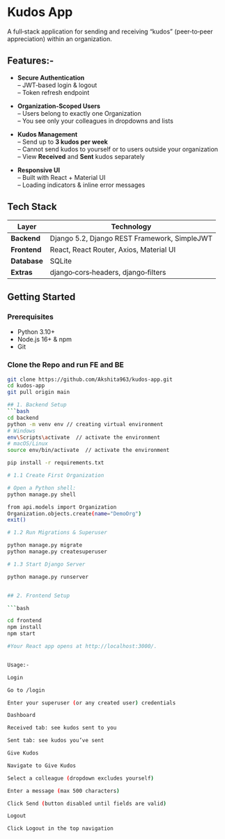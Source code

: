 # Kudos App

A full‑stack application for sending and receiving “kudos” (peer‑to‑peer appreciation) within an organization.  

##  Features:-

- **Secure Authentication**  
  – JWT‑based login & logout  
  – Token refresh endpoint  

- **Organization‑Scoped Users**  
  – Users belong to exactly one Organization  
  – You see only your colleagues in dropdowns and lists  

- **Kudos Management**  
  – Send up to **3 kudos per week**  
  – Cannot send kudos to yourself or to users outside your organization  
  – View **Received** and **Sent** kudos separately  

- **Responsive UI**  
  – Built with React + Material UI  
  – Loading indicators & inline error messages  


##  Tech Stack

| Layer       | Technology                                     |
|-------------|------------------------------------------------|
| **Backend** | Django 5.2, Django REST Framework, SimpleJWT   |
| **Frontend**| React, React Router, Axios, Material UI        |
| **Database**| SQLite                                         |
| **Extras**  | django‑cors‑headers, django‑filters            |


##  Getting Started

### Prerequisites

- Python 3.10+  
- Node.js 16+ & npm  
- Git  


### Clone the Repo and run FE and BE
```bash
git clone https://github.com/Akshita963/kudos-app.git
cd kudos-app
git pull origin main

## 1. Backend Setup
```bash
cd backend
python -m venv env // creating virtual environment
# Windows
env\Scripts\activate  // activate the environment
# macOS/Linux
source env/bin/activate  // activate the environment

pip install -r requirements.txt

# 1.1 Create First Organization

# Open a Python shell:
python manage.py shell

from api.models import Organization
Organization.objects.create(name="DemoOrg")
exit()

# 1.2 Run Migrations & Superuser

python manage.py migrate
python manage.py createsuperuser

# 1.3 Start Django Server

python manage.py runserver


## 2. Frontend Setup

```bash

cd frontend
npm install
npm start

#Your React app opens at http://localhost:3000/.


Usage:-

Login

Go to /login

Enter your superuser (or any created user) credentials

Dashboard

Received tab: see kudos sent to you

Sent tab: see kudos you’ve sent

Give Kudos

Navigate to Give Kudos

Select a colleague (dropdown excludes yourself)

Enter a message (max 500 characters)

Click Send (button disabled until fields are valid)

Logout

Click Logout in the top navigation
